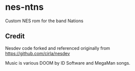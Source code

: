 # nes-ntns
Custom NES rom for the band Nations

## Credit
Nesdev code forked and referenced originally from https://github.com/cirla/nesdev

Music is various DOOM by ID Software and MegaMan songs.

